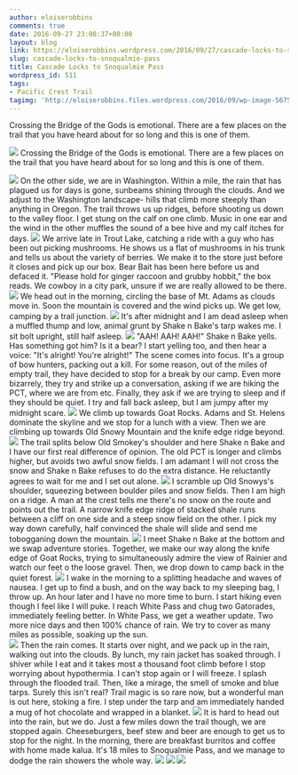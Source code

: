 ```yaml
---
author: eloiserobbins
comments: true
date: 2016-09-27 23:00:37+00:00
layout: blog
link: https://eloiserobbins.wordpress.com/2016/09/27/cascade-locks-to-snoqualmie-pass/
slug: cascade-locks-to-snoqualmie-pass
title: Cascade Locks to Snoqualmie Pass
wordpress_id: 511
tags:
- Pacific Crest Trail
tagimg: 'http://eloiserobbins.files.wordpress.com/2016/09/wp-image-56751203jpg.jpg'
---
```


Crossing the Bridge of the Gods is emotional. There are a few places on the trail that you have heard about for so long and this is one of them. 


[![](http://eloiserobbins.files.wordpress.com/2016/09/wp-image-56751203jpg.jpg)](http://eloiserobbins.files.wordpress.com/2016/09/wp-image-56751203jpg.jpg)
Crossing the Bridge of the Gods is emotional. There are a few places on the trail that you have heard about for so long and this is one of them. 

[![](http://eloiserobbins.files.wordpress.com/2016/09/wp-image-1302376811jpg.jpg)](http://eloiserobbins.files.wordpress.com/2016/09/wp-image-1302376811jpg.jpg)
On the other side, we are in Washington. Within a mile, the rain that has plagued us for days is gone, sunbeams shining through the clouds. And we adjust to the Washington landscape- hills that climb more steeply than anything in Oregon. The trail throws us up ridges, before shooting us down to the valley floor. I get stung on the calf on one climb. Music in one ear and the wind in the other muffles the sound of a bee hive and my calf itches for days.
[![](http://eloiserobbins.files.wordpress.com/2016/09/wp-image-484324753jpg.jpg)](http://eloiserobbins.files.wordpress.com/2016/09/wp-image-484324753jpg.jpg)
We arrive late in Trout Lake, catching a ride with a guy who has been out picking mushrooms. He shows us a flat of mushrooms in his trunk and tells us about the variety of berries. We make it to the store just before it closes and pick up our box. Bear Bait has been here before us and defaced it. "Please hold for ginger raccoon and grubby hobbit," the box reads. We cowboy in a city park, unsure if we are really allowed to be there.
[![](http://eloiserobbins.files.wordpress.com/2016/09/wp-image-584272951jpg.jpg)](http://eloiserobbins.files.wordpress.com/2016/09/wp-image-584272951jpg.jpg)
We head out in the morning, circling the base of Mt. Adams as clouds move in. Soon the mountain is covered and the wind picks up. We get low, camping by a trail junction.
[![](http://eloiserobbins.files.wordpress.com/2016/09/wp-image-1189861720jpg.jpg)](http://eloiserobbins.files.wordpress.com/2016/09/wp-image-1189861720jpg.jpg)
It's after midnight and I am dead asleep when a muffled thump and low, animal grunt by Shake n Bake's tarp wakes me. I sit bolt upright, still half asleep. 
[![](http://eloiserobbins.files.wordpress.com/2016/09/wp-image-1626854630jpg.jpg)](http://eloiserobbins.files.wordpress.com/2016/09/wp-image-1626854630jpg.jpg)
"AAH! AAH! AAH!" Shake n Bake yells. Has something got him? Is it a bear? I start yelling too, and then hear a voice: "It's alright! You're alright!" The scene comes into focus. It's a group of bow hunters, packing out a kill. For some reason, out of the miles of empty trail, they have decided to stop for a break by our camp. Even more bizarrely, they try and strike up a conversation, asking if we are hiking the PCT, where we are from etc. Finally, they ask if we are trying to sleep and if they should be quiet. I try and fall back asleep, but I am jumpy after my midnight scare.
[![](http://eloiserobbins.files.wordpress.com/2016/09/wp-image-1435422776jpg.jpg)](http://eloiserobbins.files.wordpress.com/2016/09/wp-image-1435422776jpg.jpg)
We climb up towards Goat Rocks. Adams and St. Helens dominate the skyline and we stop for a lunch with a view. Then we are climbing up towards Old Snowy Mountain and the knife edge ridge beyond. 
[![](http://eloiserobbins.files.wordpress.com/2016/09/wp-image-863942678jpg.jpg)](http://eloiserobbins.files.wordpress.com/2016/09/wp-image-863942678jpg.jpg)
The trail splits below Old Smokey's shoulder and here Shake n Bake and I have our first real difference of opinion. The old PCT is longer and climbs higher, but avoids two awful snow fields. I am adamant I will not cross the snow and Shake n Bake refuses to do the extra distance. He reluctantly agrees to wait for me and I set out alone. 
[![](http://eloiserobbins.files.wordpress.com/2016/09/wp-image-599191275jpg.jpg)](http://eloiserobbins.files.wordpress.com/2016/09/wp-image-599191275jpg.jpg)
I scramble up Old Snowys's shoulder, squeezing between boulder piles and snow fields. Then I am high on a ridge. A man at the crest tells me there's no snow on the route and points out the trail. A narrow knife edge ridge of stacked shale runs between a cliff on one side and a steep snow field on the other. I pick my way down carefully, half convinced the shale will slide and send me tobogganing down the mountain.
[![](http://eloiserobbins.files.wordpress.com/2016/09/wp-image-2076409863jpg.jpg)](http://eloiserobbins.files.wordpress.com/2016/09/wp-image-2076409863jpg.jpg)
I meet Shake n Bake at the bottom and we swap adventure stories. Together, we make our way along the knife edge of Goat Rocks, trying to simultaneously admire the view of Rainier and watch our feet o the loose gravel. Then, we drop down to camp back in the quiet forest.
[![](http://eloiserobbins.files.wordpress.com/2016/09/wp-image-319976956jpg.jpg)](http://eloiserobbins.files.wordpress.com/2016/09/wp-image-319976956jpg.jpg)
I wake in the morning to a splitting headache and waves of nausea. I get up to find a bush, and on the way back to my sleeping bag, I throw up. An hour later and I have no more time to burn. I start hiking even though I feel like I will puke. I reach White Pass and chug two Gatorades, immediately feeling better.
In White Pass, we get a weather update. Two more nice days and then 100% chance of rain. We try to cover as many miles as possible, soaking up the sun.  
[![](http://eloiserobbins.files.wordpress.com/2016/09/wp-image-549985782jpg.jpg)](http://eloiserobbins.files.wordpress.com/2016/09/wp-image-549985782jpg.jpg)
Then the rain comes. It starts over night, and we pack up in the rain, walking out into the clouds. By lunch, my rain jacket has soaked through. I shiver while I eat and it takes most a thousand foot climb before I stop worrying about hypothermia. I can't stop again or I will freeze. I splash through the flooded trail. Then, like a mirage, the smell of smoke and blue tarps. Surely this isn't real? Trail magic is so rare now, but a wonderful man is out here, stoking a fire. I step under the tarp and am immediately handed a mug of hot chocolate and wrapped in a blanket.
[![](http://eloiserobbins.files.wordpress.com/2016/09/wp-image-1512151446jpg.jpg)](http://eloiserobbins.files.wordpress.com/2016/09/wp-image-1512151446jpg.jpg)
It is hard to head out into the rain, but we do. Just a few miles down the trail though, we are stopped again. Cheeseburgers, beef stew and beer are enough to get us to stop for the night. In the morning, there are breakfast burritos and coffee with home made kalua. It's 18 miles to Snoqualmie Pass, and we manage to dodge the rain showers the whole way.
[![](http://eloiserobbins.files.wordpress.com/2016/09/wp-image-869888110jpg.jpg)](http://eloiserobbins.files.wordpress.com/2016/09/wp-image-869888110jpg.jpg)
[![](http://eloiserobbins.files.wordpress.com/2016/09/wp-image-1623754538jpg.jpg)](http://eloiserobbins.files.wordpress.com/2016/09/wp-image-1623754538jpg.jpg)
[![](http://eloiserobbins.files.wordpress.com/2016/09/wp-image-692345148jpg.jpg)](http://eloiserobbins.files.wordpress.com/2016/09/wp-image-692345148jpg.jpg)
